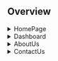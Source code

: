 ## Overview

<details><summary>HomePage</summary>
<p>

![](./public/images/Readme/capture1.png)
![](./public/images/Readme/capture2.png)
![](./public/images/Readme/capture3.png)
![](./public/images/Readme/capture4.png)

</p>
</details>

<details><summary>Dashboard</summary>
<p>

![](./public/images/Readme/capture7.png)
![](./public/images/Readme/capture8.png)
![](./public/images/Readme/capture9.png)
</p>
</details>

<details><summary>AboutUs</summary>
<p>

![](./public/images/Readme/capture5.png)
</p>
</details>

<details><summary>ContactUs</summary>
<p>

![](./public/images/Readme/capture6.png)
</p>
</details>


